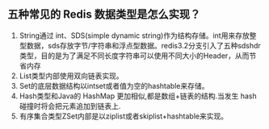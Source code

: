 ## 五种常见的 Redis 数据类型是怎么实现？

1. String通过 int、SDS(simple dynamic string)作为结构存储。int用来存放整型数据，sds存放字节/字符串和浮点型数据。redis3.2分支引入了五种sdshdr类型，目的是为了满足不同长度字符串可以使用不同大小的Header，从而节省内存
2. List类型内部使用双向链表实现。
3. Set的底层数据结构以intset或者值为空的hashtable来存储。
4. Hash类型和Java的 HashMap 更加相似,都是数组+链表的结构.当发生 hash 碰撞时将会把元素追加到链表上.
5. 有序集合类型ZSet内部是以ziplist或者skiplist+hashtable来实现。
